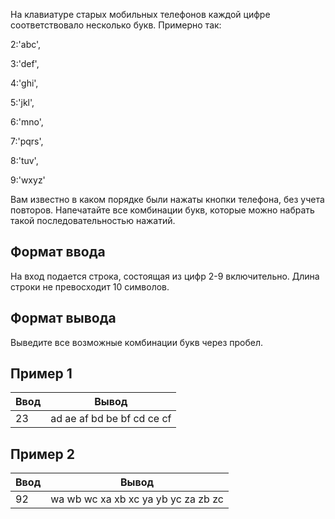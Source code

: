 На клавиатуре старых мобильных телефонов каждой цифре соответствовало несколько букв. Примерно так:

2:'abc',

3:'def',

4:'ghi',

5:'jkl',

6:'mno',

7:'pqrs',

8:'tuv',

9:'wxyz'

Вам известно в каком порядке были нажаты кнопки телефона, без учета повторов. Напечатайте все комбинации букв, которые можно набрать такой последовательностью нажатий.

## Формат ввода
На вход подается строка, состоящая из цифр 2-9 включительно. Длина строки не превосходит 10 символов.

## Формат вывода
Выведите все возможные комбинации букв через пробел.

## Пример 1
| Ввод          | Вывод                      | 
| ------------- |:--------------------------:|
| 23            | ad ae af bd be bf cd ce cf |



## Пример 2
| Ввод          | Вывод                               | 
| ------------- |:-----------------------------------:|
| 92            | wa wb wc xa xb xc ya yb yc za zb zc |